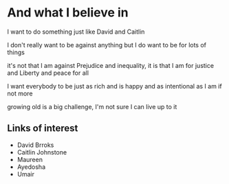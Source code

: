 # And what I believe in

I want to do something just like David and Caitlin

I don't really want to be against anything but I do want to be for lots of things

it's not that I am against Prejudice and inequality, it is that I am for justice and Liberty and peace for all

I want everybody to be just as rich and is happy and as intentional as I am if not more

growing old is a big challenge, I'm not sure I can live up to it


## Links of interest

* David Brroks
* Caitlin Johnstone
* Maureen
* Ayedosha
* Umair


